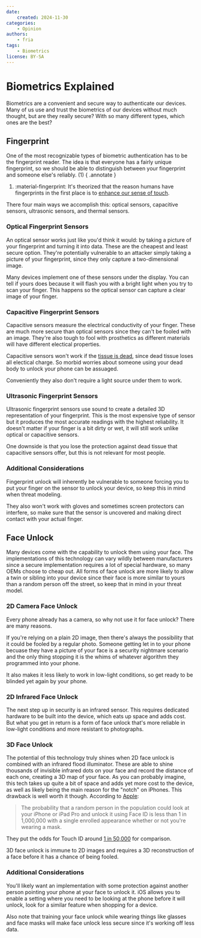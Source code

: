 ```yaml
---
date:
    created: 2024-11-30
categories:
    - Opinion
authors:
    - fria
tags:
    - Biometrics
license: BY-SA
---
```

# Biometrics Explained

Biometrics are a convenient and secure way to authenticate our devices. Many of us use and trust the biometrics of our devices without much thought, but are they really secure? With so many different types, which ones are the best?<!-- more -->

## Fingerprint

One of the most recognizable types of biometric authentication has to be the fingerprint reader. The idea is that everyone has a fairly unique fingerprint, so we should be able to distinguish between your fingerprint and someone else's reliably. (1)
{ .annotate }

1. :material-fingerprint: It's theorized that the reason humans have fingerprints in the first place is to [enhance our sense of touch](https://www.science.org/doi/10.1126/science.1166467).

There four main ways we accomplish this: optical sensors, capacitive sensors, ultrasonic sensors, and thermal sensors.

### Optical Fingerprint Sensors

An optical sensor works just like you'd think it would: by taking a picture of your fingerprint and turning it into data. These are the cheapest and least secure option. They're potentially vulnerable to an attacker simply taking a picture of your fingerprint, since they only capture a two-dimensional image.

Many devices implement one of these sensors under the display. You can tell if yours does because it will flash you with a bright light when you try to scan your finger. This happens so the optical sensor can capture a clear image of your finger.

### Capacitive Fingerprint Sensors

Capacitive sensors measure the electrical conductivity of your finger. These are much more secure than optical sensors since they can't be fooled with an image. They're also tough to fool with prosthetics as different materials will have different electical properties.

Capacitive sensors won't work if the [tissue is dead](https://www.livescience.com/62393-dead-fingerprint-unlock-phone.html), since dead tissue loses all electical charge. So morbid worries about someone using your dead body to unlock your phone can be assuaged.

Conveniently they also don't require a light source under them to work.

### Ultrasonic Fingerprint Sensors

Ultrasonic fingerprint sensors use sound to create a detailed 3D representation of your fingerprint. This is the most expensive type of sensor but it produces the most accurate readings with the highest reliability. It doesn't matter if your finger is a bit dirty or wet, it will still work unlike optical or capacitive sensors.

One downside is that you lose the protection against dead tissue that capacitive sensors offer, but this is not relevant for most people.

### Additional Considerations

Fingerprint unlock will inherently be vulnerable to someone forcing you to put your finger on the sensor to unlock your device, so keep this in mind when threat modeling.

They also won't work with gloves and sometimes screen protectors can interfere, so make sure that the sensor is uncovered and making direct contact with your actual finger.

## Face Unlock

Many devices come with the capability to unlock them using your face. The implementations of this technology can vary wildly between manufacturers since a secure implementation requires a lot of special hardware, so many OEMs choose to cheap out. All forms of face unlock are more likely to allow a twin or sibling into your device since their face is more similar to yours than a random person off the street, so keep that in mind in your threat model.

### 2D Camera Face Unlock

Every phone already has a camera, so why not use it for face unlock? There are many reasons.

If you're relying on a plain 2D image, then there's always the possibility that it could be fooled by a regular photo. Someone getting let in to your phone becuase they have a picture of your face is a security nightmare scenario and the only thing stopping it is the whims of whatever algorithm they programmed into your phone.

It also makes it less likely to work in low-light conditions, so get ready to be blinded yet again by your phone.

### 2D Infrared Face Unlock

The next step up in security is an infrared sensor. This requires dedicated hardware to be built into the device, which eats up space and adds cost. But what you get in return is a form of face unlock that's more reliable in low-light conditions and more resistant to photographs.

### 3D Face Unlock

The potential of this technology truly shines when 2D face unlock is combined with an infrared flood illuminator. These are able to shine thousands of invisible infrared dots on your face and record the distance of each one, creating a 3D map of your face. As you can probably imagine, this tech takes up quite a bit of space and adds yet more cost to the device, as well as likely being the main reason for the "notch" on iPhones. This drawback is well worth it though. According to [Apple](https://support.apple.com/en-us/102381):

>The probability that a random person in the population could look at your iPhone or iPad Pro and unlock it using Face ID is less than 1 in 1,000,000 with a single enrolled appearance whether or not you're wearing a mask.

They put the odds for Touch ID around [1 in 50,000](https://support.apple.com/en-us/105095) for comparison.

3D face unlock is immune to 2D images and requires a 3D reconstruction of a face before it has a chance of being fooled.

### Additional Considerations

You'll likely want an implementation with some protection against another person pointing your phone at your face to unlock it. iOS allows you to enable a setting where you need to be looking at the phone before it will unlock, look for a similar feature when shopping for a device.

Also note that training your face unlock while wearing things like glasses and face masks will make face unlock less secure since it's working off less data.